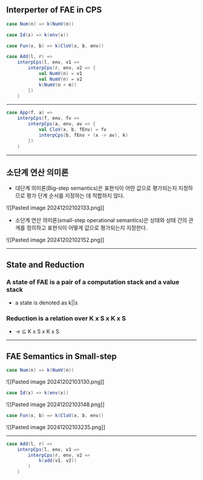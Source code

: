 ## Interperter of FAE in CPS
```scala
case Num(n) => k(NumV(n))

case Id(x) => k(env(x))

case Fun(x, b) => k(CloV(x, b, env))

case Add(l, r) =>
	interpCps(l, env, v1 =>
		interpCps(r, env, v2 => {
			val NumV(n) = v1
			val NumV(n) = v2
			k(NumV(n + m))
		})
	)
```

---
```scala
case App(f, a) =>
	interpCps(f, env, fv =>
		interpCps(a, env, av => {
			val CloV(x, b, fEnv) = fv
			interpCps(b, fEnv + (x -> av), k)
		})
	)
```

---
## 소단계 연산 의미론
- 대단계 의미론(Big-step semantics)은 표현식이 어떤 값으로 평가되는지 지정하므로 평가 단계 순서를 지정하는 데 적합하지 않다.

![[Pasted image 20241202102133.png]]


- 소단계 연산 의미론(small-step operational semantics)은 상태와 상태 간의 관계를 정의하고 표현식이 어떻게 값으로 평가되는지 지정한다.

![[Pasted image 20241202102152.png]]

---
## State and Reduction
### A state of FAE is a pair of a computation stack and a value stack
- a state is denoted as k||s

### Reduction is a relation over K x S x K x S
- $\rightarrow$ $\subseteq$ K x S x K x S

---
## FAE Semantics in Small-step

```scala
case Num(n) => k(NumV(n))
```
![[Pasted image 20241202103130.png]]

```scala
case Id(x) => k(env(x))
```
![[Pasted image 20241202103148.png]]

```scala
case Fun(x, b) => k(CloV(x, b, env))
```
![[Pasted image 20241202103235.png]]

---
```scala
case Add(l, r) => 
	interpCps(l, env, v1 => 
		interpCps(r, env, v2 => 
			k(add(v1, v2))
		)
	)
```
